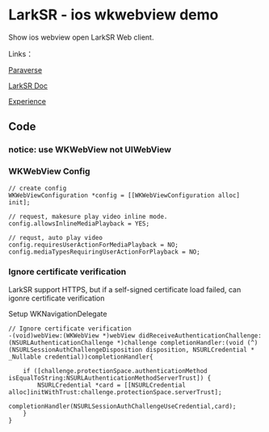 # LarkSR - ios wkwebview demo

Show ios webview open LarkSR Web client.

Links：

[Paraverse](https://www.paraverse.cc/)

[LarkSR Doc](https://www.pingxingyun.com/devCenter.html)

[Experience](https://www.paraverse.cc/)

## Code

### notice: use WKWebView not UIWebView

### WKWebView Config

```oc
// create config
WKWebViewConfiguration *config = [[WKWebViewConfiguration alloc] init];

// request, makesure play video inline mode.
config.allowsInlineMediaPlayback = YES;

// requst, auto play video
config.requiresUserActionForMediaPlayback = NO;
config.mediaTypesRequiringUserActionForPlayback = NO;
```

### Ignore certificate verification

LarkSR support HTTPS, but if a self-signed certificate load failed, can igonre certificate verification

Setup WKNavigationDelegate

```oc
// Ignore certificate verification
-(void)webView:(WKWebView *)webView didReceiveAuthenticationChallenge:(NSURLAuthenticationChallenge *)challenge completionHandler:(void (^)(NSURLSessionAuthChallengeDisposition disposition, NSURLCredential * _Nullable credential))completionHandler{
    
    if ([challenge.protectionSpace.authenticationMethod isEqualToString:NSURLAuthenticationMethodServerTrust]) {
        NSURLCredential *card = [[NSURLCredential alloc]initWithTrust:challenge.protectionSpace.serverTrust];
        completionHandler(NSURLSessionAuthChallengeUseCredential,card);
    }
}
```
